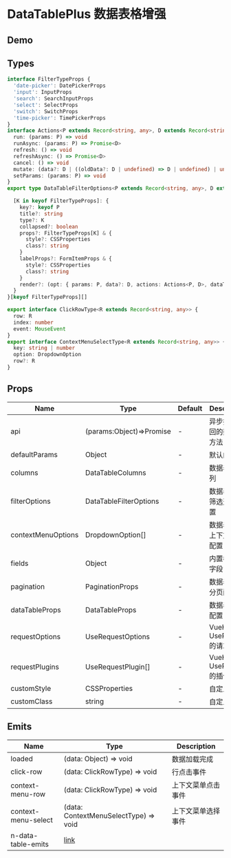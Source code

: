 # DataTablePlus 数据表格增强

## Demo

<demo vue="./demos/data-table-plus.vue" title="DataTablePlus" />

## Types

```ts
interface FilterTypeProps {
  'date-picker': DatePickerProps
  'input': InputProps
  'search': SearchInputProps
  'select': SelectProps
  'switch': SwitchProps
  'time-picker': TimePickerProps
}
interface Actions<P extends Record<string, any>, D extends Record<string, any>> {
  run: (params: P) => void
  runAsync: (params: P) => Promise<D>
  refresh: () => void
  refreshAsync: () => Promise<D>
  cancel: () => void
  mutate: (data?: D | ((oldData?: D | undefined) => D | undefined) | undefined) => void
  setParams: (params: P) => void
}
export type DataTableFilterOptions<P extends Record<string, any>, D extends Record<string, any>> = {

  [K in keyof FilterTypeProps]: {
    key?: keyof P
    title?: string
    type?: K
    collapsed?: boolean
    props?: FilterTypeProps[K] & {
      style?: CSSProperties
      class?: string
    }
    labelProps?: FormItemProps & {
      style?: CSSProperties
      class?: string
    }
    render?: (opt: { params: P, data?: D, actions: Actions<P, D>, dataTableRef: DataTableInst | null }) => VNode
  }
}[keyof FilterTypeProps][]

export interface ClickRowType<R extends Record<string, any>> {
  row: R
  index: number
  event: MouseEvent
}
export interface ContextMenuSelectType<R extends Record<string, any>> {
  key: string | number
  option: DropdownOption
  row?: R
}
```

## Props

| Name               | Type                     | Default | Description                    |
| ------------------ | ------------------------ | ------- | ------------------------------ |
| api                | (params:Object)=>Promise | -       | 异步接口返回的数据的方法       |
| defaultParams      | Object                   | -       | 默认的参数                     |
| columns            | DataTableColumns         | -       | 数据表格的列                   |
| filterOptions      | DataTableFilterOptions   | -       | 数据表格的筛选选项配置         |
| contextMenuOptions | DropdownOption[]         | -       | 数据表格的上下文菜单配置       |
| fields             | Object                   | -       | 内置参数的字段                 |
| pagination         | PaginationProps          | -       | 数据表格的分页配置             |
| dataTableProps     | DataTableProps           | -       | 数据表格的配置                 |
| requestOptions     | UseRequestOptions        | -       | VueHooks UseRequest 的请求配置 |
| requestPlugins     | UseRequestPlugin[]       | -       | VueHooks UseRequest 的插件配置 |
| customStyle        | CSSProperties            | -       | 自定义样式                     |
| customClass        | string                   | -       | 自定义类名                     |

## Emits

| Name                | Type                                                                              | Description        |
| ------------------- | --------------------------------------------------------------------------------- | ------------------ |
| loaded              | (data: Object) => void                                                            | 数据加载完成       |
| click-row           | (data: ClickRowType) => void                                                      | 行点击事件         |
| context-menu-row    | (data: ClickRowType) => void                                                      | 上下文菜单点击事件 |
| context-menu-select | (data: ContextMenuSelectType) => void                                             | 上下文菜单选择事件 |
| n-data-table-emits  | [link](https://www.naiveui.com/zh-CN/light/components/data-table#DataTable-Props) |                    |
